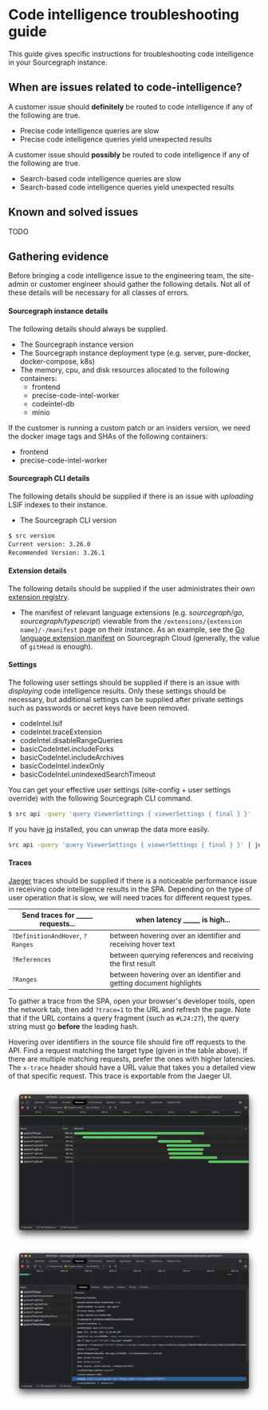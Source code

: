 # Code intelligence troubleshooting guide

This guide gives specific instructions for troubleshooting code intelligence in your Sourcegraph instance.

## When are issues related to code-intelligence?

A customer issue should **definitely** be routed to code intelligence if any of the following are true.

- Precise code intelligence queries are slow
- Precise code intelligence queries yield unexpected results

A customer issue should **possibly** be routed to code intelligence if any of the following are true.

- Search-based code intelligence queries are slow
- Search-based code intelligence queries yield unexpected results

## Known and solved issues

TODO

## Gathering evidence

Before bringing a code intelligence issue to the engineering team, the site-admin or customer engineer should gather the following details. Not all of these details will be necessary for all classes of errors.

#### Sourcegraph instance details

The following details should always be supplied.

- The Sourcegraph instance version
- The Sourcegraph instance deployment type (e.g. server, pure-docker, docker-compose, k8s)
- The memory, cpu, and disk resources allocated to the following containers:
  - frontend
  - precise-code-intel-worker
  - codeintel-db
  - minio

If the customer is running a custom patch or an insiders version, we need the docker image tags and SHAs of the following containers:

- frontend
- precise-code-intel-worker

#### Sourcegraph CLI details

The following details should be supplied if there is an issue with _uploading_ LSIF indexes to their instance.

- The Sourcegraph CLI version

```bash
$ src version
Current version: 3.26.0
Recommended Version: 3.26.1
```

#### Extension details

The following details should be supplied if the user administrates their own [extension registry](/admin/extensions).

- The manifest of relevant language extensions (e.g. _sourcegraph/go_, _sourcegraph/typescript_) viewable from the `/extensions/{extension name}/-/manifest` page on their instance. As an example, see the [Go language extension manifest](https://sourcegraph.com/extensions/sourcegraph/go/-/manifest) on Sourcegraph Cloud (generally, the value of `gitHead` is enough).

#### Settings

The following user settings should be supplied if there is an issue with _displaying_ code intelligence results. Only these settings should be necessary, but additional settings can be supplied after private settings such as passwords or secret keys have been removed.

- codeIntel.lsif
- codeIntel.traceExtension
- codeIntel.disableRangeQueries
- basicCodeIntel.includeForks
- basicCodeIntel.includeArchives
- basicCodeIntel.indexOnly
- basicCodeIntel.unindexedSearchTimeout

You can get your effective user settings (site-config + user settings override) with the following Sourcegraph CLI command.

```bash
$ src api -query 'query ViewerSettings { viewerSettings { final } }'
```

If you have [jq](https://stedolan.github.io/jq/) installed, you can unwrap the data more easily.

```bash
src api -query 'query ViewerSettings { viewerSettings { final } }' | jq -r '.data.viewerSettings.final' | jq
```

#### Traces

[Jaeger](http://localhost:5080/admin/observability/tracing) traces should be supplied if there is a noticeable performance issue in receiving code intelligence results in the SPA. Depending on the type of user operation that is slow, we will need traces for different request types.

| Send traces for _____ requests... | when latency _____ is high...                                       |
| --------------------------------- | ------------------------------------------------------------------- |
| `?DefinitionAndHover`, `?Ranges`  | between hovering over an identifier and receiving hover text        |
| `?References`                     | between querying references and receiving the first result          |
| `?Ranges`                         | between hovering over an identifier and getting document highlights |

To gather a trace from the SPA, open your browser's developer tools, open the network tab, then add `?trace=1` to the URL and refresh the page. Note that if the URL contains a query fragment (such as `#L24:27`), the query string must go **before** the leading hash.

Hovering over identifiers in the source file should fire off requests to the API. Find a request matching the target type (given in the table above). If there are multiple matching requests, prefer the ones with higher latencies. The `x-trace` header should have a URL value that takes you a detailed view of that specific request. This trace is exportable from the Jaeger UI.

![Network waterfall](network-waterfall.png)
![Request headers](network-description.png)
